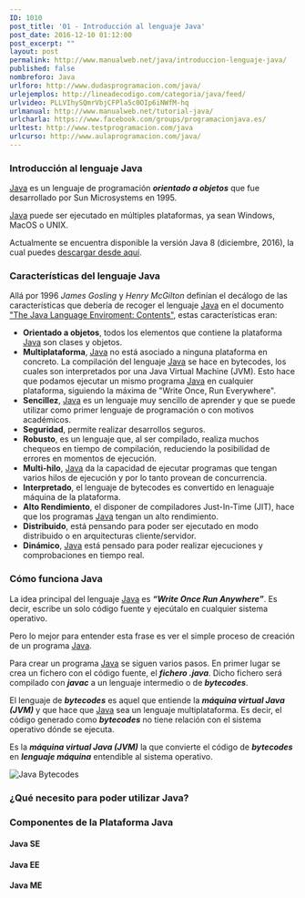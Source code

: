 ```yaml
---
ID: 1010
post_title: '01 - Introducción al lenguaje Java'
post_date: 2016-12-10 01:12:00
post_excerpt: ""
layout: post
permalink: http://www.manualweb.net/java/introduccion-lenguaje-java/
published: false
nombreforo: Java
urlforo: http://www.dudasprogramacion.com/java/
urlejemplos: http://lineadecodigo.com/categoria/java/feed/
urlvideo: PLLVIhySQmrVbjCFPla5c0OIp6iNWfM-hq
urlmanual: http://www.manualweb.net/tutorial-java/
urlcharla: https://www.facebook.com/groups/programacionjava.es/
urltest: http://www.testprogramacion.com/java
urlcurso: http://www.aulaprogramacion.com/java/
---
```

### Introducción al lenguaje Java
[Java][1] es un lenguaje de programación ***orientado a objetos*** que fue desarrollado por Sun Microsystems en 1995.

[Java][1] puede ser ejecutado en múltiples plataformas, ya sean Windows, MacOS o UNIX.

Actualmente se encuentra disponible la versión Java 8 (diciembre, 2016), la cual puedes [descargar desde aquí][3].

### Características del lenguaje Java
Allá por 1996 *James Gosling* y *Henry McGilton* definían el decálogo de las características que debería de recoger el lenguaje [Java][1] en el documento ["The Java Language Enviroment: Contents"][2], estas características eran:

* **Orientado a objetos**, todos los elementos que contiene la plataforma [Java][1] son clases y objetos.
* **Multiplataforma**, [Java][1] no está asociado a ninguna plataforma en concreto. La compilación del lenguaje [Java][1] se hace en bytecodes, los cuales son interpretados por una Java Virtual Machine (JVM). Esto hace que podamos ejecutar un mismo programa [Java][1] en cualquier plataforma, siguiendo la máxima de "Write Once, Run Everywhere".
* **Sencillez**, [Java][1] es un lenguaje muy sencillo de aprender y que se puede utilizar como primer lenguaje de programación o con motivos académicos.
* **Seguridad**, permite realizar desarrollos seguros.
* **Robusto**, es un lenguaje que, al ser compilado, realiza muchos chequeos en tiempo de compilación, reduciendo la posibilidad de errores en momentos de ejecución.
* **Multi-hilo**, [Java][1] da la capacidad de ejecutar programas que tengan varios hilos de ejecución y por lo tanto provean de concurrencia.
* **Interpretado**, el lenguaje de bytecodes es convertido en lenaguaje máquina de la plataforma.
* **Alto Rendimiento**, el disponer de compiladores Just-In-Time (JIT), hace que los programas [Java][1] tengan un alto rendimiento.
* **Distribuido**, está pensando para poder ser ejecutado en modo distribuido o en arquitecturas cliente/servidor.
* **Dinámico**, [Java][1] está pensado para poder realizar ejecuciones y comprobaciones en tiempo real.

### Cómo funciona Java
La idea principal del lenguaje [Java][1] es ***“Write Once Run Anywhere”***. Es decir, escribe un solo código fuente y ejecútalo en cualquier sistema operativo.

Pero lo mejor para entender esta frase es ver el simple proceso de creación de un programa [Java][1].

Para crear un programa [Java][1] se siguen varios pasos. En primer lugar se crea un fichero con el código fuente, el ***fichero .java***. Dicho fichero será compilado con ***javac*** a un lenguaje intermedio o de ***bytecodes***.

El lenguaje de ***bytecodes*** es aquel que entiende la ***máquina virtual Java (JVM)*** y que hace que [Java][1] sea un lenguaje multiplataforma. Es decir, el código generado como ***bytecodes*** no tiene relación con el sistema operativo dónde se ejecuta.

Es la ***máquina virtual Java (JVM)*** la que convierte el código de ***bytecodes*** en ***lenguaje máquina*** entendible al sistema operativo.

![Java Bytecodes](https://github.com/victorcuervo/manualweb/raw/master/java/images/java_bytecode.jpg)

### ¿Qué necesito para poder utilizar Java?

### Componentes de la Plataforma Java

#### Java SE
#### Java EE
#### Java ME

[1]: http://www.manualweb.net/tutorial-java/
[2]: http://www.oracle.com/technetwork/java/intro-141325.html#334
[3]: https://java.com/en/download/
